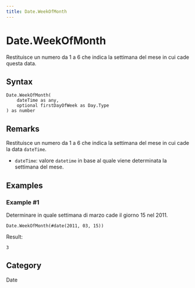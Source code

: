 ```yaml
---
title: Date.WeekOfMonth
---
```


# Date.WeekOfMonth


Restituisce un numero da 1 a 6 che indica la settimana del mese in cui cade questa data.


## Syntax

```powerquery
Date.WeekOfMonth(
    dateTime as any,
    optional firstDayOfWeek as Day.Type
) as number
```


## Remarks

Restituisce un numero da 1 a 6 che indica la settimana del mese in cui cade la data <code>dateTime</code>. <ul>        <li><code>dateTime</code>: valore <code>datetime</code> in base al quale viene determinata la settimana del mese.</li>      </ul>


## Examples

### Example #1 
Determinare in quale settimana di marzo cade il giorno 15 nel 2011.
```powerquery
Date.WeekOfMonth(#date(2011, 03, 15))
```

Result: 
```powerquery
3
```




## Category
Date
